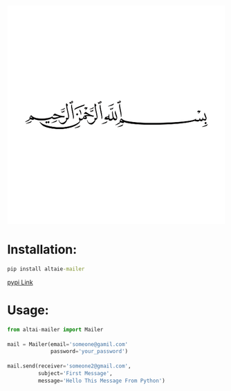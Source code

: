 ![image](images/bsmala.png)

# Installation:
```cmd
pip install altaie-mailer
```

[pypi Link]()

# Usage:
```py
from altai-mailer import Mailer

mail = Mailer(email='someone@gamil.com'
              password='your_password')

mail.send(receiver='someone2@gmail.com',
          subject='First Message',
          message='Hello This Message From Python')
```
